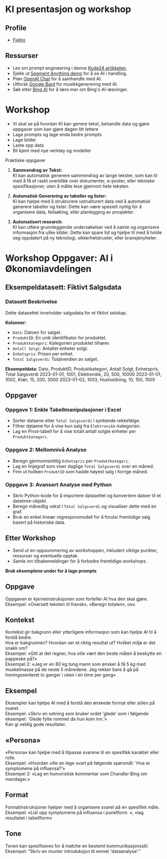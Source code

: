 # KI presentasjon og workshop

## Profile
- [Fjellro](https://www.linkedin.com/in/fjellro)

## Ressurser
- Les om prompt engineering i denne [Kode24 artikkelen](https://www.kode24.no/artikkel/prompt-engineer-tror-jobben-hans-er-framtida/79171943).
- Sjekk ut [Segment Anything demo](https://segment-anything.com/demo) for å se AI i handling.
- Prøv [OpenAI Chat](https://chat.openai.com/) for å samhandle med AI.
- Utforsk [Google Bard](https://bard.google.com/) for musikkgenerering med AI.
- Søk etter [Bing AI](https://www.bing.com/search?q=Bing+AI&showconv=1&FORM=hpcodx) for å lære mer om Bing's AI-løsninger.

# Workshop

- Vi skal se på hvordan KI kan genere tekst, behandle data og gjøre oppgaver som kan gjøre dagen litt lettere
- Lage prompts og lage enda bedre prompts
- Lage bilder
- Laste opp data
- Bli kjent med nye verktøy og modeller

Praktiske oppgaver 

1. **Sammendrag av Tekst:**  
   KI kan automatisk generere sammendrag av lange tekster, som kan til med å få et raskt overblikk over dokumenter, e-poster, eller tekniske spesifikasjoner, uten å måtte lese gjennom hele teksten.

2. **Automatisk Generering av tabeller og lister:**  
   KI kan hjelpe med å strukturere ustrukturert data ved å automatisk generere tabeller og lister. Dette kan være spesielt nyttig for å organisere data, feilsøking, eller planlegging av prosjekter.

3. **Automatisert research:**  
   KI kan utføre grunnleggende undersøkelser ved å samle og organisere informasjon fra ulike kilder. Dette kan spare tid og hjelpe til med å holde seg oppdatert på ny teknologi, sikkerhetstrusler, eller bransjenyheter.

# Workshop Oppgaver: AI i Økonomiavdelingen

## Eksempeldatasett: Fiktivt Salgsdata

### Datasett Beskrivelse
Dette datasettet inneholder salgsdata for et fiktivt selskap.

**Kolonner:**
- `Dato`: Datoen for salget.
- `ProduktID`: En unik identifikator for produktet.
- `Produktkategori`: Kategorien produktet tilhører.
- `Antall Solgt`: Antallet enheter solgt.
- `Enhetspris`: Prisen per enhet.
- `Total Salgsverdi`: Totalverdien av salget.

**Eksempeldata:**
Dato, ProduktID, Produktkategori, Antall Solgt, Enhetspris, Total Salgsverdi
2023-01-01, 1001, Elektronikk, 20, 500, 10000
2023-01-01, 1002, Klær, 15, 200, 3000
2023-01-02, 1003, Husholdning, 10, 150, 1500


## Oppgaver

### Oppgave 1: Enkle Tabellmanipulasjoner i Excel
- Sorter dataene etter `Total Salgsverdi` i synkende rekkefølge.
- Filtrer dataene for å vise kun salg fra `Elektronikk`-kategorien.
- Lag en Pivot-tabell for å vise totalt antall solgte enheter per `Produktkategori`.

### Oppgave 2: Mellomnivå Analyse
- Beregn gjennomsnittlig `Enhetspris` per `Produktkategori`.
- Lag en linjegraf som viser daglige `Total Salgsverdi` over en måned.
- Finn ut hvilken `ProduktID` som hadde høyest salg i forrige måned.

### Oppgave 3: Avansert Analyse med Python
- Skriv Python-kode for å importere datasettet og konvertere datoer til et datetime-objekt.
- Beregn månedlig vekst i `Total Salgsverdi` og visualiser dette med en graf.
- Bruk en enkel lineær regresjonsmodell for å forutsi fremtidige salg basert på historiske data.

## Etter Workshop
- Send ut en oppsummering av workshoppen, inkludert viktige punkter, ressurser og eventuelle opptak.
- Samle inn tilbakemeldinger for å forbedre fremtidige workshops.


**Bruk eksemplene under for å lage prompts**

## Oppgave
Oppgaven er kjerneinstruksjonen som forteller AI hva den skal gjøre.  
Eksempel: «Oversett teksten til fransk», «Beregn totalen», osv.

## Kontekst
Kontekst gir bakgrunn eller ytterligere informasjon som kan hjelpe AI til å forstå bedre.  
Hva er bakgrunnen? Hvordan ser et riktig resultat ut? Hvilket miljø er det snakk om?  
Eksempel: «Gitt at det regner, hva ville vært den beste måten å beskytte en pappeske på?»  
Eksempel 2: «Jeg er en 80 kg tung mann som ønsker å få 5 kg med muskelmasse på de neste 5 månedene. Jeg rekker bare å gå på treningssenteret to ganger i uken i en time per gang»

## Eksempel

Eksempler kan hjelpe AI med å forstå den ønskede format eller stilen på svaret.  
Eksempel: «Skriv en setning som bruker ordet 'glede' som i følgende eksempel: 'Glede fylte rommet da hun kom inn.’»  
Kan gi veldig gode resultater.

## «Persona»
«Persona» kan hjelpe med å tilpasse svarene til en spesifikk karakter eller rolle.  
Eksempel: «Hvordan ville en lege svart på følgende spørsmål: 'Hva er symptomene på influensa?’»  
Eksempel 2: «Lag en humoristisk kommentar som Chandler Bing om mandager.»

## Format
Formatinstruksjoner hjelper med å organisere svaret på en spesifikk måte.  
Eksempel: «List opp symptomene på influensa i punktform. », «lag resultatet i tabellform»

## Tone
Tonen kan spesifiseres for å matche en bestemt kommunikasjonsstil.  
Eksempel: "Skriv en munter introduksjon til emnet 'dataanalyse'."
